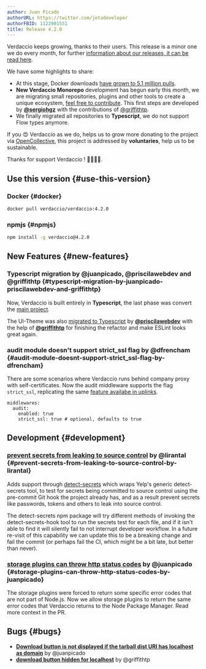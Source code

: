 ```yaml
---
author: Juan Picado
authorURL: https://twitter.com/jotadeveloper
authorFBID: 1122901551
title: Release 4.2.0
---
```


Verdaccio keeps growing, thanks to their users. This release is a minor one we do every month, for further
[information about our releases, it can be read here](https://github.com/verdaccio/contributing/blob/master/RELEASES.md).

We have some highlights to share:

- At this stage, Docker downloads [have grown to 5.1 million pulls](https://dockeri.co/image/verdaccio/verdaccio).
- **New Verdaccio Monorepo** development has begun early this month, we are migrating small repositories, plugins and other tools to create a unique ecosystem, [feel free to contribute](https://github.com/verdaccio/monorepo). This first steps are developed by [**@sergiohgz**](https://github.com/sergiohgz) with the contributions of [@griffithtp](https://github.com/griffithtp).
- We finally migrated all repositories to **Typescript**, we do not support Flow types anymore.

If you 😍 Verdaccio as we do, helps us to grow more donating to the project via [OpenCollective](https://opencollective.com/verdaccio), this project is addressed by **voluntaries**, help us to be sustainable.

Thanks for support Verdaccio ! 👏👏👏👏.

<!--truncate-->

## Use this version {#use-this-version}

### Docker {#docker}

```bash
docker pull verdaccio/verdaccio:4.2.0
```

### npmjs {#npmjs}

```bash
npm install -g verdaccio@4.2.0
```

## New Features {#new-features}

### Typescript migration by @juanpicado, @priscilawebdev and @griffithtp {#typescript-migration-by-juanpicado-priscilawebdev-and-griffithtp}

Now, Verdaccio is built entirely in **Typescript**, the last phase was convert the [main project](https://github.com/verdaccio/verdaccio/issues/1166).

The UI-Theme was also [migrated to Typescript](https://github.com/verdaccio/ui/pull/47) by [**@priscilawebdev**](https://github.com/priscilawebdev) with the help of [**@griffithtp**](https://github.com/verdaccio/ui/pulls?q=is%3Apr+author%3Agriffithtp) for finishing the refactor and make ESLint looks great again.

### audit module doesn't support strict_ssl flag by @dfrencham {#audit-module-doesnt-support-strict_ssl-flag-by-dfrencham}

There are some scenarios where Verdaccio runs behind company proxy with self-certificates. Now the audit middleware supports the flag `strict_ssl`, replicating the same [feature availabe in uplinks](https://verdaccio.org/docs/en/uplinks#configuration).

```
middlewares:
  audit:
    enabled: true
    strict_ssl: true # optional, defaults to true
```

## Development {#development}

### [prevent secrets from leaking to source control](https://github.com/verdaccio/verdaccio/pull/1373) by @lirantal {#prevent-secrets-from-leaking-to-source-control-by-lirantal}

Adds support through [detect-secrets](https://github.com/Yelp/detect-secrets) which wraps Yelp's generic detect-secrets tool, to test for secrets being committed to source control using the pre-commit Git hook the project already has, and as a result prevent secrets like passwords, tokens and others to leak into source control.

The detect-secrets npm package will try different methods of invoking the detect-secrets-hook tool to run the secrets test for each file, and if it isn't able to find it will silently fail to not interrupt developer workflow. In a future re-visit of this capability we can update this to be a breaking change and fail the commit (or perhaps fail the CI, which might be a bit late, but better than never).

### [storage plugins can throw http status codes](https://github.com/verdaccio/verdaccio/pull/1360) by @juanpicado {#storage-plugins-can-throw-http-status-codes-by-juanpicado}

The storage plugins were forced to return some specific error codes that are not part of Node.js. Now we allow storage plugins to return the same error codes that Verdaccio returns to the Node Package Manager. Read more context in the PR.

## Bugs {#bugs}

- [**Download button is not displayed if the tarball dist URI has localhost as domain**](https://github.com/verdaccio/ui/issues/76) by @juanpicado
- [**download button hidden for localhost**](https://github.com/verdaccio/ui/pull/101) by @griffithtp
